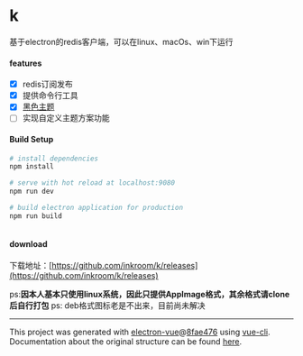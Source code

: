 # k

基于electron的redis客户端，可以在linux、macOs、win下运行


#### features

- [x] redis订阅发布
- [x] 提供命令行工具
- [x] [黑色主题](https://github.com/Arattian/element-theme-dark)
- [ ] 实现自定义主题方案功能

#### Build Setup

``` bash
# install dependencies
npm install

# serve with hot reload at localhost:9080
npm run dev

# build electron application for production
npm run build



```

#### download

下载地址：[https://github.com/inkroom/k/releases](https://github.com/inkroom/k/releases)

ps:**因本人基本只使用linux系统，因此只提供AppImage格式，其余格式请clone后自行打包**
ps: deb格式图标老是不出来，目前尚未解决

---

This project was generated with [electron-vue](https://github.com/SimulatedGREG/electron-vue)@[8fae476](https://github.com/SimulatedGREG/electron-vue/tree/8fae4763e9d225d3691b627e83b9e09b56f6c935) using [vue-cli](https://github.com/vuejs/vue-cli). Documentation about the original structure can be found [here](https://simulatedgreg.gitbooks.io/electron-vue/content/index.html).
